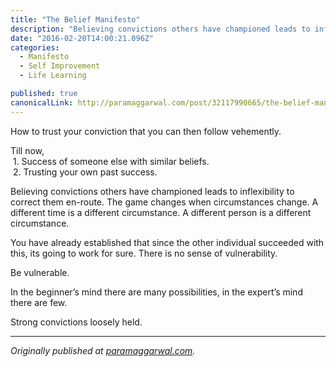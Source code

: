 ```yaml
---
title: "The Belief Manifesto"
description: "Believing convictions others have championed leads to inflexibility to correct them en-route. The game changes when circumstances change. A different time is a different circumstance. A different…"
date: "2016-02-20T14:00:21.096Z"
categories: 
  - Manifesto
  - Self Improvement
  - Life Learning

published: true
canonicalLink: http://paramaggarwal.com/post/32117990665/the-belief-manifesto
---
```


How to trust your conviction that you can then follow vehemently.

Till now,  
 1. Success of someone else with similar beliefs.  
 2. Trusting your own past success.

Believing convictions others have championed leads to inflexibility to correct them en-route. The game changes when circumstances change. A different time is a different circumstance. A different person is a different circumstance.

You have already established that since the other individual succeeded with this, its going to work for sure. There is no sense of vulnerability.

Be vulnerable.

In the beginner’s mind there are many possibilities, in the expert’s mind there are few.

Strong convictions loosely held.

---

_Originally published at_ [_paramaggarwal.com_](http://paramaggarwal.com/post/32117990665/the-belief-manifesto)_._

